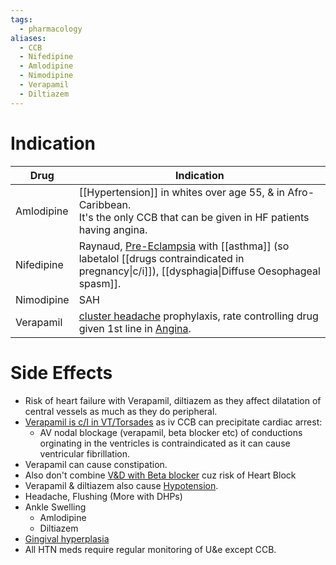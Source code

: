 ```yaml
---
tags:
  - pharmacology
aliases:
  - CCB
  - Nifedipine
  - Amlodipine
  - Nimodipine
  - Verapamil
  - Diltiazem
---
```

# Indication

| Drug       | Indication                                                                                                                                                                                                                                                                                                                                                                                                                                                                                                                                                                                                                                         |
| ---------- | -------------------------------------------------------------------------------------------------------------------------------------------------------------------------------------------------------------------------------------------------------------------------------------------------------------------------------------------------------------------------------------------------------------------------------------------------------------------------------------------------------------------------------------------------------------------------------------------------------------------------------------------------- |
| Amlodipine | [[Hypertension]] in whites over age 55, & in Afro-Caribbean.<br>It's the only CCB that can be given in HF patients having angina.                                                                                                                                                                                                                                                                                                                                                                                                                                                                                                                  |
| Nifedipine | Raynaud, [Pre-Eclampsia](onenote:#OBG&section-id={210C3954-BE8B-A24C-8E7F-F1B991349700}&page-id={C0BF59D1-BCE5-4374-B171-1903D87D88C1}&object-id={4565101F-F82E-4BFF-AEF1-AE732C96CB13}&F&base-path=https://d.docs.live.net/450c0e1b0b9c7922/Documents/Onenote/MBBS/PLAB%201%20+%20MSRA.one) with [[asthma]] (so labetalol [[drugs contraindicated in pregnancy\|c/i]]), [[dysphagia\|Diffuse Oesophageal spasm]].                                                                                                                                                                                                                                 |
| Nimodipine | SAH                                                                                                                                                                                                                                                                                                                                                                                                                                                                                                                                                                                                                                                |
| Verapamil  | [cluster headache](onenote:#CNS,%20Psych&section-id={210C3954-BE8B-A24C-8E7F-F1B991349700}&page-id={36435466-1956-4089-BD96-CF2298AEF2F6}&object-id={C3916C05-903E-4964-AC4C-20C89B405C92}&CE&base-path=https://d.docs.live.net/450c0e1b0b9c7922/Documents/Onenote/MBBS/PLAB%201%20+%20MSRA.one) prophylaxis, rate controlling drug given 1st line in [Angina](onenote:#Cardiology%20MSRA&section-id={210C3954-BE8B-A24C-8E7F-F1B991349700}&page-id={0A317A5C-3852-4BCE-8FC7-F69E9A756945}&object-id={667FB727-13DE-4702-9CCF-415A5B8582C6}&36&base-path=https://d.docs.live.net/450c0e1b0b9c7922/Documents/Onenote/MBBS/PLAB%201%20+%20MSRA.one). |
# Side Effects
- Risk of heart failure with Verapamil, diltiazem as they affect dilatation of central vessels as much as they do peripheral.
- [Verapamil is c/I in VT/Torsades](onenote:#Cardiology&section-id={210C3954-BE8B-A24C-8E7F-F1B991349700}&page-id={1B7721F0-DA71-4DDC-915C-C8C35BFB0193}&object-id={F2307EF9-85DF-40B2-90A6-1C01B5744C86}&72&base-path=https://d.docs.live.net/450c0e1b0b9c7922/Documents/Onenote/MBBS/PLAB%201%20+%20MSRA.one) as iv CCB can precipitate cardiac arrest:
	- AV nodal blockage (verapamil, beta blocker etc) of conductions orginating in the ventricles is contraindicated as it can cause ventricular fibrillation.
- Verapamil can cause constipation.
- Also don't combine [V&D with Beta blocker](onenote:#Cardiology%20MSRA&section-id={210C3954-BE8B-A24C-8E7F-F1B991349700}&page-id={0A317A5C-3852-4BCE-8FC7-F69E9A756945}&object-id={667FB727-13DE-4702-9CCF-415A5B8582C6}&36&base-path=https://d.docs.live.net/450c0e1b0b9c7922/Documents/Onenote/MBBS/PLAB%201%20+%20MSRA.one) cuz risk of Heart Block
- Verapamil & diltiazem also cause [Hypotension](onenote:#Pharma&section-id={210C3954-BE8B-A24C-8E7F-F1B991349700}&page-id={7138171D-7A77-48F3-98E0-98EEDA80D74B}&object-id={3C29C37E-CC7F-4603-957B-FAA8526E92E0}&D&base-path=https://d.docs.live.net/450c0e1b0b9c7922/Documents/Onenote/MBBS/PLAB%201%20+%20MSRA.one).
- Headache, Flushing (More with DHPs)
- Ankle Swelling
	- Amlodipine
	- Diltiazem
- [Gingival hyperplasia](onenote:#Pharma&section-id={210C3954-BE8B-A24C-8E7F-F1B991349700}&page-id={7138171D-7A77-48F3-98E0-98EEDA80D74B}&object-id={E2E24E39-8CB0-46D1-A49F-F95391062F21}&D&base-path=https://d.docs.live.net/450c0e1b0b9c7922/Documents/Onenote/MBBS/PLAB%201%20+%20MSRA.one)
- All HTN meds require regular monitoring of U&e except CCB.